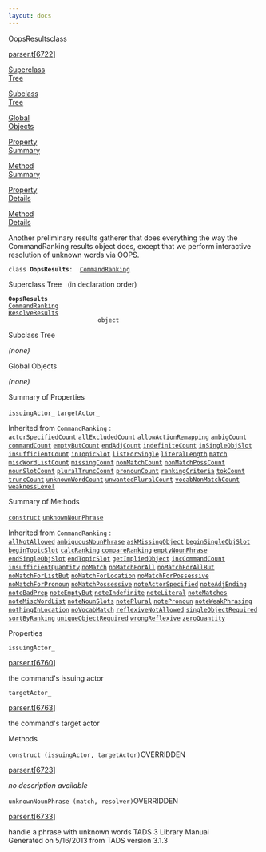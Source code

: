 ```yaml
---
layout: docs
---
```

<span class="title">OopsResults</span><span class="type">class</span>

[parser.t](../file/parser.t.html)\[[6722](../source/parser.t.html#6722)\]

[Superclass  
Tree](#_SuperClassTree_)

[Subclass  
Tree](#_SubClassTree_)

[Global  
Objects](#_ObjectSummary_)

[Property  
Summary](#_PropSummary_)

[Method  
Summary](#_MethodSummary_)

[Property  
Details](#_Properties_)

[Method  
Details](#_Methods_)



Another preliminary results gatherer that does everything the way the
CommandRanking results object does, except that we perform interactive
resolution of unknown words via OOPS.

`class `**`OopsResults`**` :   `[`CommandRanking`](../object/CommandRanking.html)



<span id="_SuperClassTree_"></span>



<span class="hdln">Superclass Tree</span>   (in declaration order)



**`OopsResults`**  
[`CommandRanking`](../object/CommandRanking.html)  
[`ResolveResults`](../object/ResolveResults.html)  
`                         object`  
<span id="_SubClassTree_"></span>



<span class="hdln">Subclass Tree</span>  



*(none)* <span id="_ObjectSummary_"></span>



<span class="hdln">Global Objects</span>  



*(none)* <span id="_PropSummary_"></span>



<span class="hdln">Summary of Properties</span>  



[`issuingActor_`](#issuingActor_) [`targetActor_`](#targetActor_)

Inherited from `CommandRanking` :  
[`actorSpecifiedCount`](../object/CommandRanking.html#actorSpecifiedCount) [`allExcludedCount`](../object/CommandRanking.html#allExcludedCount) [`allowActionRemapping`](../object/CommandRanking.html#allowActionRemapping) [`ambigCount`](../object/CommandRanking.html#ambigCount) [`commandCount`](../object/CommandRanking.html#commandCount) [`emptyButCount`](../object/CommandRanking.html#emptyButCount) [`endAdjCount`](../object/CommandRanking.html#endAdjCount) [`indefiniteCount`](../object/CommandRanking.html#indefiniteCount) [`inSingleObjSlot`](../object/CommandRanking.html#inSingleObjSlot) [`insufficientCount`](../object/CommandRanking.html#insufficientCount) [`inTopicSlot`](../object/CommandRanking.html#inTopicSlot) [`listForSingle`](../object/CommandRanking.html#listForSingle) [`literalLength`](../object/CommandRanking.html#literalLength) [`match`](../object/CommandRanking.html#match) [`miscWordListCount`](../object/CommandRanking.html#miscWordListCount) [`missingCount`](../object/CommandRanking.html#missingCount) [`nonMatchCount`](../object/CommandRanking.html#nonMatchCount) [`nonMatchPossCount`](../object/CommandRanking.html#nonMatchPossCount) [`nounSlotCount`](../object/CommandRanking.html#nounSlotCount) [`pluralTruncCount`](../object/CommandRanking.html#pluralTruncCount) [`pronounCount`](../object/CommandRanking.html#pronounCount) [`rankingCriteria`](../object/CommandRanking.html#rankingCriteria) [`tokCount`](../object/CommandRanking.html#tokCount) [`truncCount`](../object/CommandRanking.html#truncCount) [`unknownWordCount`](../object/CommandRanking.html#unknownWordCount) [`unwantedPluralCount`](../object/CommandRanking.html#unwantedPluralCount) [`vocabNonMatchCount`](../object/CommandRanking.html#vocabNonMatchCount) [`weaknessLevel`](../object/CommandRanking.html#weaknessLevel)



<span id="_MethodSummary_"></span>



<span class="hdln">Summary of Methods</span>  



[`construct`](#construct) [`unknownNounPhrase`](#unknownNounPhrase)

Inherited from `CommandRanking` :  
[`allNotAllowed`](../object/CommandRanking.html#allNotAllowed) [`ambiguousNounPhrase`](../object/CommandRanking.html#ambiguousNounPhrase) [`askMissingObject`](../object/CommandRanking.html#askMissingObject) [`beginSingleObjSlot`](../object/CommandRanking.html#beginSingleObjSlot) [`beginTopicSlot`](../object/CommandRanking.html#beginTopicSlot) [`calcRanking`](../object/CommandRanking.html#calcRanking) [`compareRanking`](../object/CommandRanking.html#compareRanking) [`emptyNounPhrase`](../object/CommandRanking.html#emptyNounPhrase) [`endSingleObjSlot`](../object/CommandRanking.html#endSingleObjSlot) [`endTopicSlot`](../object/CommandRanking.html#endTopicSlot) [`getImpliedObject`](../object/CommandRanking.html#getImpliedObject) [`incCommandCount`](../object/CommandRanking.html#incCommandCount) [`insufficientQuantity`](../object/CommandRanking.html#insufficientQuantity) [`noMatch`](../object/CommandRanking.html#noMatch) [`noMatchForAll`](../object/CommandRanking.html#noMatchForAll) [`noMatchForAllBut`](../object/CommandRanking.html#noMatchForAllBut) [`noMatchForListBut`](../object/CommandRanking.html#noMatchForListBut) [`noMatchForLocation`](../object/CommandRanking.html#noMatchForLocation) [`noMatchForPossessive`](../object/CommandRanking.html#noMatchForPossessive) [`noMatchForPronoun`](../object/CommandRanking.html#noMatchForPronoun) [`noMatchPossessive`](../object/CommandRanking.html#noMatchPossessive) [`noteActorSpecified`](../object/CommandRanking.html#noteActorSpecified) [`noteAdjEnding`](../object/CommandRanking.html#noteAdjEnding) [`noteBadPrep`](../object/CommandRanking.html#noteBadPrep) [`noteEmptyBut`](../object/CommandRanking.html#noteEmptyBut) [`noteIndefinite`](../object/CommandRanking.html#noteIndefinite) [`noteLiteral`](../object/CommandRanking.html#noteLiteral) [`noteMatches`](../object/CommandRanking.html#noteMatches) [`noteMiscWordList`](../object/CommandRanking.html#noteMiscWordList) [`noteNounSlots`](../object/CommandRanking.html#noteNounSlots) [`notePlural`](../object/CommandRanking.html#notePlural) [`notePronoun`](../object/CommandRanking.html#notePronoun) [`noteWeakPhrasing`](../object/CommandRanking.html#noteWeakPhrasing) [`nothingInLocation`](../object/CommandRanking.html#nothingInLocation) [`noVocabMatch`](../object/CommandRanking.html#noVocabMatch) [`reflexiveNotAllowed`](../object/CommandRanking.html#reflexiveNotAllowed) [`singleObjectRequired`](../object/CommandRanking.html#singleObjectRequired) [`sortByRanking`](../object/CommandRanking.html#sortByRanking) [`uniqueObjectRequired`](../object/CommandRanking.html#uniqueObjectRequired) [`wrongReflexive`](../object/CommandRanking.html#wrongReflexive) [`zeroQuantity`](../object/CommandRanking.html#zeroQuantity)



<span id="_Properties_"></span>



<span class="hdln">Properties</span>  



<span id="issuingActor_"></span>

`issuingActor_`

[parser.t](../file/parser.t.html)\[[6760](../source/parser.t.html#6760)\]



the command's issuing actor



<span id="targetActor_"></span>

`targetActor_`

[parser.t](../file/parser.t.html)\[[6763](../source/parser.t.html#6763)\]



the command's target actor



<span id="_Methods_"></span>



<span class="hdln">Methods</span>  



<span id="construct"></span>

`construct (issuingActor, targetActor)`<span class="rem">OVERRIDDEN</span>

[parser.t](../file/parser.t.html)\[[6723](../source/parser.t.html#6723)\]



*no description available*



<span id="unknownNounPhrase"></span>

`unknownNounPhrase (match, resolver)`<span class="rem">OVERRIDDEN</span>

[parser.t](../file/parser.t.html)\[[6733](../source/parser.t.html#6733)\]



handle a phrase with unknown words
TADS 3 Library Manual  
Generated on 5/16/2013 from TADS version 3.1.3


